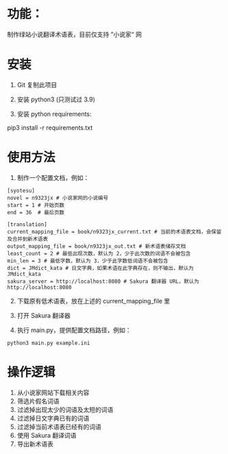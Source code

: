 # 功能：

制作绿站小说翻译术语表，目前仅支持 ”小说家“ 网

# 安装

1. Git 复制此项目

2. 安装 python3 (只测试过 3.9)

3. 安装 python requirements:

pip3 install -r requirements.txt

# 使用方法

1. 制作一个配置文档，例如：
```
[syotesu]
novel = n9323jx # 小说家网的小说编号
start = 1 # 开始页数
end = 36  # 最后页数

[translation]
current_mapping_file = book/n9323jx_current.txt # 当前的术语表文档，会保留及合并到新术语表
output_mapping_file = book/n9323jx_out.txt # 新术语表储存文档
least_count = 2 # 最低出现次数，默认为 2，少于此次数的词语不会被包含
min_len = 3 # 最低字数，默认为 3，少于此字数低词语不会被包含
dict = JMdict_kata # 日文字典，如果术语在此字典存在，则不输出，默认为 JMdict_kata
sakura_server = http://localhost:8080 # Sakura 翻译器 URL，默认为 http://localhost:8080
```
2. 下载原有低术语表，放在上述的 current_mapping_file 里

3. 打开 Sakura 翻译器

4. 执行 main.py，提供配置文档路径，例如：
```
python3 main.py example.ini
```

# 操作逻辑

1. 从小说家网站下载相关内容
2. 筛选片假名词语
3. 过滤掉出现太少的词语及太短的词语
4. 过滤掉日文字典已有的词语
5. 过滤掉当前术语表已经有的词语
6. 使用 Sakura 翻译词语
7. 导出新术语表
